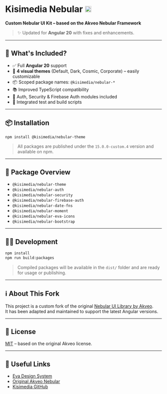 # Kisimedia Nebular [<img src="https://i.imgur.com/oMcxwZ0.png" alt="Eva Design System" height="20px" />](https://eva.design)

**Custom Nebular UI Kit – based on the Akveo Nebular Framework**

> ✨ Updated for **Angular 20** with fixes and enhancements.

---

## 🚀 What's Included?

- ✅ Full **Angular 20** support
- 🎨 **4 visual themes** (Default, Dark, Cosmic, Corporate) – easily customizable
- 📦 Scoped package names: `@kisimedia/nebular-*`
- 📚 Improved TypeScript compatibility
- 🔐 Auth, Security & Firebase Auth modules included
- 🧪 Integrated test and build scripts

---

## 📦 Installation

```bash
npm install @kisimedia/nebular-theme
```

> All packages are published under the `15.0.0-custom.4` version and available on npm.

---

## 📁 Package Overview

- `@kisimedia/nebular-theme`
- `@kisimedia/nebular-auth`
- `@kisimedia/nebular-security`
- `@kisimedia/nebular-firebase-auth`
- `@kisimedia/nebular-date-fns`
- `@kisimedia/nebular-moment`
- `@kisimedia/nebular-eva-icons`
- `@kisimedia/nebular-bootstrap`

---

## 👨‍💻 Development

```bash
npm install
npm run build:packages
```

> Compiled packages will be available in the `dist/` folder and are ready for usage or publishing.

---

## ℹ️ About This Fork

This project is a custom fork of the original [Nebular UI Library by Akveo](https://github.com/akveo/nebular).  
It has been adapted and maintained to support the latest Angular versions.

---

## 📝 License

[MIT](LICENSE.txt) – based on the original Akveo license.

---

## 🔗 Useful Links

- [Eva Design System](https://eva.design)
- [Original Akveo Nebular](https://github.com/akveo/nebular)
- [Kisimedia GitHub](https://github.com/kisimediaDE)
